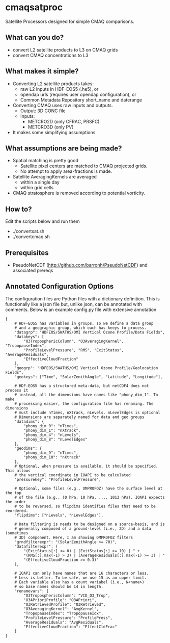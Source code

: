 # cmaqsatproc

Satellite Processors designed for simple CMAQ comparisons.

## What can you do?

* convert L2 satellite products to L3 on CMAQ grids
* convert CMAQ concentrations to L3

## What makes it simple?

* Converting L2 satellite products takes:
  * raw L2 inputs in HDF-EOS5 (.he5), or
  * opendap urls (requires user opendap configuration), or
  * Common Metadata Repository short_name and daterange
* Converting CMAQ uses raw inputs and outputs.
  * Output: 3D CONC file
  * Inputs:
    * METCRO2D (only CFRAC, PRSFC)
    * METCRO3D (only PV)
* It makes some simplifying assumptions.

## What assumptions are being made?

* Spatial matching is pretty good
  * Satellite pixel centers are matched to CMAQ projected grids.
  * No attempt to apply area-fractions is made.
* Satellite AveragingKernels are averaged
  * within a single day
  * within grid cells
* CMAQ stratosphere is removed according to potential vorticity.

## How to?

Edit the scripts below and run them

* ./convertsat.sh
* ./convertcmaq.sh

## Prerequisites

* PseudoNetCDF (http://github.com/barronh/PseudoNetCDF) and associated prereqs

## Annotated Configuration Options

The configuration files are Python files with a dictionary definition.
This is functionally like a json file but, unlike json, can be annotated with
comments. Below is an example config.py file with extensive annotation

```
{
    # HDF-EOS5 has variables in groups, so we define a data group
    # and a geographic group, which each has keeys to process.
    "datagrp": "HDFEOS/SWATHS/OMI Vertical Ozone Profile/Data Fields",
    "datakeys": [
        "O3TroposphericColumn", "O3AveragingKernel", "TropopauseIndex",
        "ProfileLevelPressure", "RMS", "ExitStatus", "AverageResiduals",
        "EffectiveCloudFraction"
    ],
    "geogrp": "HDFEOS/SWATHS/OMI Vertical Ozone Profile/Geolocation Fields",
    "geokeys": ["Time", "SolarZenithAngle", "Latitude", "Longitude"],

    # HDF-EOS5 has a structured meta-data, but netCDF4 does not process it
    # instead, all the dimensions have names like "phony_dim_1". To make
    # processing easier, the configuration file has renaming. The dimensions
    # must include nTimes, nXtrack, nLevels. nLevelEdges is optional
    # Dimensions are separately named for data and geo groups
    "datadims": {
        "phony_dim_0": "nTimes",
        "phony_dim_1": "nXtrack",
        "phony_dim_4": "nLevels",
        "phony_dim_8": "nLevelEdges"
    },
    "geodims": {
        "phony_dim_9": "nTimes",
        "phony_dim_10": "nXtrack"
    },
    # Optional, when pressure is available, it should be specified. This allows
    # the vertical coordinate in IOAPI to be calculated
    "pressurekey": "ProfileLevelPressure",

    # Optional, some files (e.g., OMPROFOZ) have the surface level at the top
    # of the file (e.g., (0 hPa, 10 hPa, ..., 1013 hPa). IOAPI expects the order
    # to be reversed, so flipdims identifies files that need to be reordered.
    "flipdims": ["nLevels", "nLevelEdges"],

    # Data filtering is needs to be designed on a source-basis, and is
    # generally composed of a ground-level (i.e., 2D) and a data (sometimes
    # 3D) component. Here, I am showing OMPROFOZ filters
    "grndfilterexpr": "(SolarZenithAngle >= 70)",
    "datafilterexpr": (
        "(ExitStatus[:] <= 0) | (ExitStatus[:] >= 10) | " +
        "(RMS[:].max(-1) > 3) | (AverageResiduals[:].max(-1) >= 3) | "
        "(EffectiveCloudFraction >= 0.3)"
    ),

    # IOAPI can only have names that are 16 characters or less.
    # Less is better. To be safe, we use 15 as an upper limit.
    # Each variable also has a count variabel (i.e., N<name>)
    # so base names should be 14 in length.
    "renamevars": {
        "O3TroposphericColumn": "VCD_O3_Trop",
        "O3APrioriProfile": "O3APriori",
        "O3RetrievedProfile": "O3Retrieved",
        "O3AveragingKernel": "AvgKernel",
        "TropopauseIndex": "TropopauseIdx",
        "ProfileLevelPressure": "ProfilePress",
        "AverageResiduals": "AvgResiduals",
        "EffectiveCloudFraction": "EffectCldFrac"
    }
}
```
